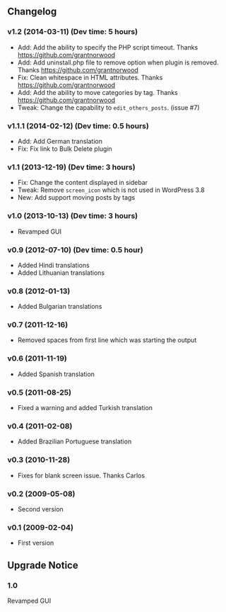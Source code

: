 ## Changelog ##

### v1.2 (2014-03-11) (Dev time: 5 hours)
- Add: Add the ability to specify the PHP script timeout. Thanks https://github.com/grantnorwood
- Add: Add uninstall.php file to remove option when plugin is removed. Thanks https://github.com/grantnorwood
- Fix: Clean whitespace in HTML attributes. Thanks https://github.com/grantnorwood
- Add: Add the ability to move categories by tag. Thanks https://github.com/grantnorwood
- Tweak: Change the capability to `edit_others_posts`. (issue #7)

### v1.1.1 (2014-02-12) (Dev time: 0.5 hours)
- Add: Add German translation
- Fix: Fix link to Bulk Delete plugin

### v1.1 (2013-12-19) (Dev time: 3 hours)
- Fix: Change the content displayed in sidebar
- Tweak: Remove `screen_icon` which is not used in WordPress 3.8
- New: Add support moving posts by tags

### v1.0 (2013-10-13) (Dev time: 3 hours)
- Revamped GUI

### v0.9 (2012-07-10) (Dev time: 0.5 hour)
- Added Hindi translations
- Added Lithuanian translations

### v0.8 (2012-01-13) ###
- Added Bulgarian translations

### v0.7 (2011-12-16) ###
- Removed spaces from first line which was starting the output

### v0.6 (2011-11-19) ###
- Added Spanish translation

### v0.5 (2011-08-25) ###
- Fixed a warning and added Turkish translation

### v0.4 (2011-02-08) ###
- Added Brazilian Portuguese translation

### v0.3 (2010-11-28) ###
- Fixes for blank screen issue. Thanks Carlos

### v0.2 (2009-05-08) ###
- Second version

### v0.1 (2009-02-04) ###
- First version

## Upgrade Notice ##

### 1.0 ###
Revamped GUI
